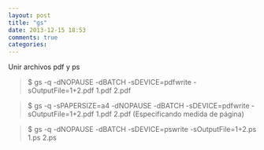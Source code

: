 ```yaml
---
layout: post
title: "gs"
date: 2013-12-15 18:53
comments: true
categories: 
---
```

Unir archivos pdf y ps

>$ gs -q -dNOPAUSE -dBATCH -sDEVICE=pdfwrite -sOutputFile=1+2.pdf 1.pdf 2.pdf

>$ gs -q -sPAPERSIZE=a4 -dNOPAUSE -dBATCH -sDEVICE=pdfwrite -sOutputFile=1+2.pdf 1.pdf 2.pdf  (Especificando medida de página)

>$ gs -q -dNOPAUSE -dBATCH -sDEVICE=pswrite -sOutputFile=1+2.ps 1.ps 2.ps

